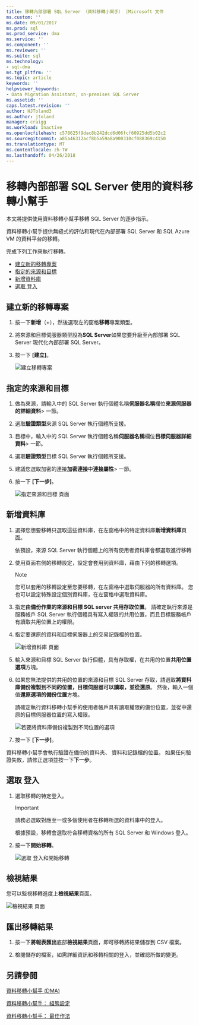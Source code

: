 ```yaml
---
title: 移轉內部部署 SQL Server （資料移轉小幫手） |Microsoft 文件
ms.custom: ''
ms.date: 09/01/2017
ms.prod: sql
ms.prod_service: dma
ms.service: ''
ms.component: ''
ms.reviewer: ''
ms.suite: sql
ms.technology:
- sql-dma
ms.tgt_pltfrm: ''
ms.topic: article
keywords: ''
helpviewer_keywords:
- Data Migration Assistant, on-premises SQL Server
ms.assetid: ''
caps.latest.revision: ''
author: HJToland3
ms.author: jtoland
manager: craigg
ms.workload: Inactive
ms.openlocfilehash: c578625f9dac8b242dcd6d06fcf60925dd5b02c2
ms.sourcegitcommit: a85a46312acf8b5a59a8a900310cf088369c4150
ms.translationtype: MT
ms.contentlocale: zh-TW
ms.lasthandoff: 04/26/2018
---
```

# <a name="migrate-on-premises-sql-server-using-data-migration-assistant"></a>移轉內部部署 SQL Server 使用的資料移轉小幫手

本文將提供使用資料移轉小幫手移轉 SQL Server 的逐步指示。

資料移轉小幫手提供無縫式的評估和現代在內部部署 SQL Server 和 SQL Azure VM 的資料平台的移轉。  

完成下列工作來執行移轉。

- [建立新的移轉專案](#create-a-new-migration-project)
- [指定的來源和目標](#specify-source-and-target)
- [新增資料庫](#add-databases)
- [選取 登入](#select-logins)

## <a name="create-a-new-migration-project"></a>建立新的移轉專案

1. 按一下**新增**（+），然後選取左的窗格**移轉**專案類型。

1. 將來源和目標伺服器類型設為**SQL Server**如果您要升級至內部部署 SQL Server 現代化內部部署 SQL Server。

1. 按一下 **[建立]**。

   ![建立移轉專案](../dma/media/NewCreate.png)

## <a name="specify-the-source-and-target"></a>指定的來源和目標

1. 做為來源，請輸入中的 SQL Server 執行個體名稱**伺服器名稱**欄位**來源伺服器的詳細資料**> 一節。 

1. 選取**驗證類型**來源 SQL Server 執行個體所支援。

1. 目標中，輸入中的 SQL Server 執行個體名稱**伺服器名稱**欄位**目標伺服器詳細資料**> 一節。 

1. 選取**驗證類型**目標 SQL Server 執行個體所支援。

1. 建議您選取加密的連接**加密連接**中**連接屬性**> 一節。

1. 按一下 **[下一步]**。

   ![指定來源和目標 頁面](../dma/media/SourceTarget.png)

## <a name="add-databases"></a>新增資料庫

1. 選擇您想要移轉只選取這些資料庫，在左窗格中的特定資料庫**新增資料庫**頁面。

   依預設，來源 SQL Server 執行個體上的所有使用者資料庫會都選取進行移轉

1. 使用頁面右側的移轉設定，設定會套用到資料庫，藉由下列的移轉選項。

   > [!NOTE]
   > 您可以套用的移轉設定至您要移轉，在左窗格中選取伺服器的所有資料庫。 您也可以設定特殊設定個別資料庫，在左窗格中選取資料庫。


 1. 指定**由備份作業的來源和目標 SQL server 共用存取位置**。 請確定執行來源是服務帳戶 SQL Server 執行個體具有寫入權限的共用位置，而且目標服務帳戶有讀取共用位置上的權限。

 1. 指定要還原的資料和目標伺服器上的交易記錄檔的位置。

    ![新增資料庫 頁面](../dma/media/AddDatabases.png)

1. 輸入來源和目標 SQL Server 執行個體，具有存取權，在共用的位置**共用位置選項**方塊。

1. 如果您無法提供的共用的位置的來源和目標 SQL Server 存取，請選取**將資料庫備份複製到不同的位置，目標伺服器可以讀取，並從還原**。 然後，輸入一個值**還原選項的備份位置**方塊。 

   請確定執行資料移轉小幫手的使用者帳戶具有讀取權限的備份位置，並從中還原的目標伺服器位置的寫入權限。

   ![若要將資料庫備份複製到不同位置的選項](../dma/media/CopyDatabaseDifferentLocation.png)

1. 按一下 **[下一步]**。

資料移轉小幫手會執行驗證在備份的資料夾、 資料和記錄檔的位置。 如果任何驗證失敗，請修正選項並按一下**下一步**。

## <a name="select-logins"></a>選取 登入

1. 選取移轉的特定登入。

   > [!IMPORTANT]
   > 請務必選取對應至一或多個使用者在移轉所選的資料庫中的登入。   

   根據預設，移轉會選取符合移轉資格的所有 SQL Server 和 Windows 登入。

1. 按一下**開始移轉**。

   ![選取 登入和開始移轉](../dma/media/SelectLogins.png)

## <a name="view-results"></a>檢視結果

您可以監視移轉進度上**檢視結果**頁面。

![檢視結果 頁面](../dma/media/ViewResults.png)

## <a name="export-migration-results"></a>匯出移轉結果

1. 按一下**將報表匯出**底部**檢視結果**頁面，即可移轉將結果儲存到 CSV 檔案。

1. 檢閱儲存的檔案，如需詳細資訊和移轉相關的登入，並確認所做的變更。

## <a name="see-also"></a>另請參閱

[資料移轉小幫手 (DMA)](../dma/dma-overview.md)

[資料移轉小幫手： 組態設定](../dma/dma-configurationsettings.md)

[資料移轉小幫手： 最佳作法](../dma/dma-bestpractices.md)
